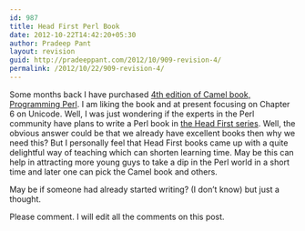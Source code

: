 ```yaml
---
id: 987
title: Head First Perl Book
date: 2012-10-22T14:42:20+05:30
author: Pradeep Pant
layout: revision
guid: http://pradeeppant.com/2012/10/909-revision-4/
permalink: /2012/10/22/909-revision-4/
---
```

Some months back I have purchased [4th edition of Camel book, Programming Perl](http://shop.oreilly.com/product/9780596004927.do). I am liking the book and at present focusing on Chapter 6 on Unicode. Well, I was just wondering if the experts in the Perl community have plans to write a Perl book in [the Head First series](http://headfirstlabs.com/). Well, the obvious answer could be that we already have excellent books then why we need this? But I personally feel that Head First books came up with a quite delightful way of teaching which can shorten learning time. May be this can help in attracting more young guys to take a dip in the Perl world in a short time and later one can pick the Camel book and others.

May be if someone had already started writing? (I don&#8217;t know) but just a thought.

Please comment. I will edit all the comments on this post.